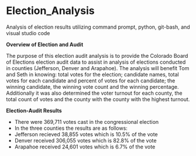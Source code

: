 # Election_Analysis
Analysis of election results utilizing command prompt, python, git-bash, and visual studio code

  **Overview of Election and Audit**

The purpose of this election audit analysis is to provide the Colorado Board of Elections election audit data to assist in analysis of elections conducted in counties (Jefferson, Denver and Arapahoe). The analysis will benefit Tom and Seth in knowing: total votes for the election; candidate names, total votes for each candidate and percent of votes for each candidate; the winning candidate, the winning vote count and the winning percentage. Additionally it was also determined the voter turnout for each county, the total count of votes and the county with the county with the highest turnout. 

  **Election-Audit Results**
    
*   There were 369,711 votes cast in the congressional election
*   In the three counties the results are as follows: 
 *    Jefferson recieved 38,855 votes which is 10.5% of the vote 
 *    Denver received 306,055 votes which is 82.8% of the vote
 *    Arapahoe received 24,601 votes which is 6.7% of the vote 
